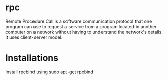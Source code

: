 # rpc
Remote Procedure Call is a software communication protocol that one program can use to request a service from a program located in another computer on a network without having to understand the network's details. It uses client-server model.

# Installations
Install rpcbind using 
  sudo apt-get rpcbind

